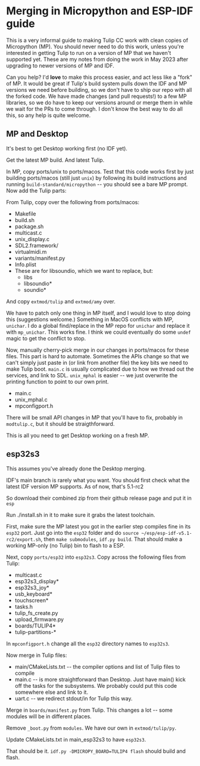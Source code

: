 # Merging in Micropython and ESP-IDF guide

This is a very informal guide to making Tulip CC work with clean copies of Micropython (MP). You should never need to do this work, unless you're interested in getting Tulip to run on a version of MP that we haven't supported yet. These are my notes from doing the work in May 2023 after upgrading to newer versions of MP and IDF.

Can you help? I'd **love** to make this process easier, and act less like a "fork" of MP. It would be great if Tulip's build system pulls down the IDF and MP versions we need before building, so we don't have to ship our repo with all the forked code. We have made changes (and pull requests!) to a few MP libraries, so we do have to keep our versions around or merge them in while we wait for the PRs to come through. I don't know the best way to do all this, so any help is quite welcome.

## MP and Desktop

It's best to get Desktop working first (no IDF yet). 

Get the latest MP build. And latest Tulip. 

In MP, copy ports/unix to ports/macos. Test that this code works first by just building ports/macos (still just `unix`) by following its build instructions and running `build-standard/micropython` -- you should see a bare MP prompt. Now add the Tulip parts:

From Tulip, copy over the following from ports/macos:
 * Makefile
 * build.sh
 * package.sh
 * multicast.c
 * unix_display.c
 * SDL2.framework/
 * virtualmidi.m
 * variants/manifest.py
 * Info.plist
 * These are for libsoundio, which we want to replace, but:
    * libs
    * libsoundio*
    * soundio*

And copy `extmod/tulip` and `extmod/amy` over.

We have to patch only one thing in MP itself, and I would love to stop doing this (suggestions welcome.) Something in MacOS conflicts with MP, `unichar`. I do a global find/replace in the MP repo for `unichar` and replace it with `mp_unichar`. This works fine. I think we could eventually do some `undef` magic to get the conflict to stop.

Now, manually cherry-pick merge in our changes in ports/macos for these files. This part is hard to automate. Sometimes the APIs change so that we can't simply just paste in (or link from another file) the key bits we need to make Tulip boot. `main.c` is usually complicated due to how we thread out the services, and link to SDL. `unix_mphal` is easier -- we just overwrite the printing function to point to our own print. 

 * main.c
 * unix_mphal.c
 * mpconfigport.h

There will be small API changes in MP that you'll have to fix, probably in `modtulip.c`, but it should be straigthforward. 

This is all you need to get Desktop working on a fresh MP.

## esp32s3

This assumes you've already done the Desktop merging.

IDF's main branch is rarely what you want. You should first check what the latest IDF version MP supports. As of now, that's 5.1-rc2 

So download their combined zip from their github release page and put it in `esp`

Run ./install.sh in it to make sure it grabs the latest toolchain. 

First, make sure the MP latest you got in the earlier step compiles fine in its `esp32` port. Just go into the `esp32` folder and do `source ~/esp/esp-idf-v5.1-rc2/export.sh`, then `make submodules`, `idf.py build`. That should make a working MP-only (no Tulip) bin to flash to a ESP. 

Next, copy `ports/esp32` into `esp32s3`. Copy across the following files from Tulip:

  * multicast.c
  * esp32s3_display*
  * esp32s3_joy*
  * usb_keyboard*
  * touchscreen*
  * tasks.h
  * tulip_fs_create.py
  * upload_firmware.py
  * boards/TULIP4*
  * tulip-partitions-*

In `mpconfigport.h` change all the `esp32` directory names to `esp32s3`.

Now merge in Tulip files:

 * main/CMakeLists.txt -- the compiler options and list of Tulip files to compile
 * main.c -- is more straightforward than Desktop. Just have main() kick off the tasks for the subsystems. We probably could put this code somewhere else and link to it. 
 * uart.c -- we redirect stdout/in for Tulip this way. 

Merge in `boards/manifest.py` from Tulip. This changes a lot -- some modules will be in different places.

Remove `_boot.py` from `modules`. We have our own in `extmod/tulip/py`.

Update CMakeLists.txt in main_esp32s3 to have `esp32s3`. 

That should be it. `idf.py -DMICROPY_BOARD=TULIP4 flash` should build and flash.





